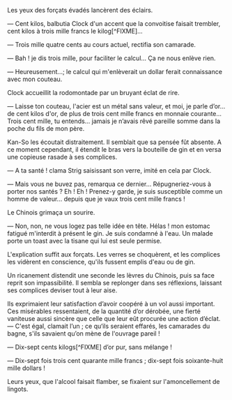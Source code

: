 Les yeux des forçats évadés lancèrent des éclairs.

— Cent kilos, balbutia Clock d'un accent que la convoitise faisait trembler, cent kilos à trois mille francs le kilog[^FIXME]...

— Trois mille quatre cents au cours actuel, rectifia son camarade.

— Bah ! je dis trois mille, pour faciliter le calcul... Ça ne nous enlève rien.

— Heureusement...; le calcul qui m'enlèverait un dollar ferait connaissance avec mon couteau.

Clock accueillit la rodomontade par un bruyant éclat de rire.

— Laisse ton couteau, l'acier est un métal sans valeur, et moi, je parle d’or... de cent kilos d'or, de plus de trois cent mille francs en monnaie courante... Trois cent mille, tu entends... jamais je n’avais rêvé pareille somme dans la poche du fils de mon père.

Kan-So les écoutait distraitement. Il semblait que sa pensée fût absente. A ce moment cependant, il étendit le bras vers la bouteille de gin et en versa une copieuse rasade à ses complices.

— A ta santé ! clama Strig saisissant son verre, imité en cela par Clock.

— Mais vous ne buvez pas, remarqua ce dernier... Répugneriez-vous à porter nos santés ? Eh ! Eh ! Prenez-y garde, je suis susceptible comme un homme de valeur... depuis que je vaux trois cent mille francs !

Le Chinois grimaça un sourire.

— Non, non, ne vous logez pas telle idée en tête. Hélas ! mon estomac fatigué m'interdit à présent le gin. Je suis condamné à l'eau. Un malade porte un toast avec la tisane qui lui est seule permise.

L'explication suffit aux forçats. Les verres se choquèrent, et les complices les vidèrent en conscience, qu'ils fussent emplis d'eau ou de gin.

Un ricanement distendit une seconde les lèvres du Chinois, puis sa face reprit son impassibilité. Il sembla se replonger dans ses réflexions, laissant ses complices deviser tout à leur aise.

Ils exprimaient leur satisfaction d’avoir coopéré à un vol aussi important. Ces misérables ressentaient, de la quantité d’or dérobée, une fierté vaniteuse aussi sincère que celle que leur eût procurée une action d’éclat.
— C'est égal, clamait l’un ; ce qu‘ils seraient effarés, les camarades du bagne, s'ils savaient qu’on mène de l'ouvrage pareil !

— Dix-sept cents kilogs[^FIXME] d’or pur, sans mélange !

— Dix-sept fois trois cent quarante mille francs ; dix-sept fois soixante-huit mille dollars !

Leurs yeux, que l'alcool faisait flamber, se fixaient sur l'amoncellement de lingots.
